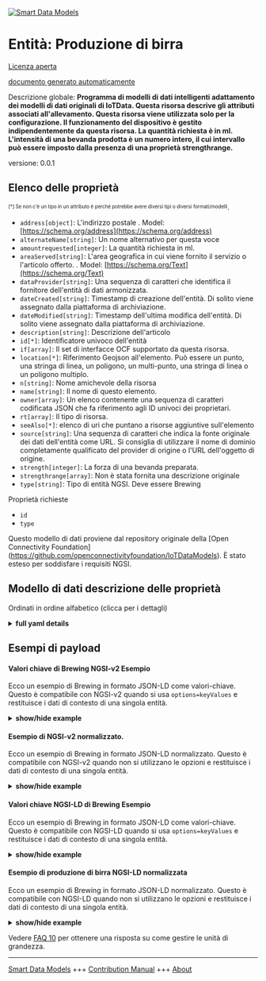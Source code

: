 <!-- 10-Header -->  
[![Smart Data Models](https://smartdatamodels.org/wp-content/uploads/2022/01/SmartDataModels_logo.png "Logo")](https://smartdatamodels.org)  
Entità: Produzione di birra  
===========================<!-- /10-Header -->  
<!-- 15-License -->  
[Licenza aperta](https://github.com/smart-data-models//dataModel.OCF/blob/master/Brewing/LICENSE.md)  
[documento generato automaticamente](https://docs.google.com/presentation/d/e/2PACX-1vTs-Ng5dIAwkg91oTTUdt8ua7woBXhPnwavZ0FxgR8BsAI_Ek3C5q97Nd94HS8KhP-r_quD4H0fgyt3/pub?start=false&loop=false&delayms=3000#slide=id.gb715ace035_0_60)  
<!-- /15-License -->  
<!-- 20-Description -->  
Descrizione globale: **Programma di modelli di dati intelligenti adattamento dei modelli di dati originali di IoTData. Questa risorsa descrive gli attributi associati all'allevamento. Questa risorsa viene utilizzata solo per la configurazione. Il funzionamento del dispositivo è gestito indipendentemente da questa risorsa. La quantità richiesta è in ml. L'intensità di una bevanda prodotta è un numero intero, il cui intervallo può essere imposto dalla presenza di una proprietà strengthrange.**  
versione: 0.0.1  
<!-- /20-Description -->  
<!-- 30-PropertiesList -->  

## Elenco delle proprietà  

<sup><sub>[*] Se non c'è un tipo in un attributo è perché potrebbe avere diversi tipi o diversi formati/modelli</sub></sup>.  
- `address[object]`: L'indirizzo postale  . Model: [https://schema.org/address](https://schema.org/address)- `alternateName[string]`: Un nome alternativo per questa voce  - `amountrequested[integer]`: La quantità richiesta in ml.  - `areaServed[string]`: L'area geografica in cui viene fornito il servizio o l'articolo offerto.  . Model: [https://schema.org/Text](https://schema.org/Text)- `dataProvider[string]`: Una sequenza di caratteri che identifica il fornitore dell'entità di dati armonizzata.  - `dateCreated[string]`: Timestamp di creazione dell'entità. Di solito viene assegnato dalla piattaforma di archiviazione.  - `dateModified[string]`: Timestamp dell'ultima modifica dell'entità. Di solito viene assegnato dalla piattaforma di archiviazione.  - `description[string]`: Descrizione dell'articolo  - `id[*]`: Identificatore univoco dell'entità  - `if[array]`: Il set di interfacce OCF supportato da questa risorsa.  - `location[*]`: Riferimento Geojson all'elemento. Può essere un punto, una stringa di linea, un poligono, un multi-punto, una stringa di linea o un poligono multiplo.  - `n[string]`: Nome amichevole della risorsa  - `name[string]`: Il nome di questo elemento.  - `owner[array]`: Un elenco contenente una sequenza di caratteri codificata JSON che fa riferimento agli ID univoci dei proprietari.  - `rt[array]`: Il tipo di risorsa.  - `seeAlso[*]`: elenco di uri che puntano a risorse aggiuntive sull'elemento  - `source[string]`: Una sequenza di caratteri che indica la fonte originale dei dati dell'entità come URL. Si consiglia di utilizzare il nome di dominio completamente qualificato del provider di origine o l'URL dell'oggetto di origine.  - `strength[integer]`: La forza di una bevanda preparata.  - `strengthrange[array]`: Non è stata fornita una descrizione originale  - `type[string]`: Tipo di entità NGSI. Deve essere Brewing  <!-- /30-PropertiesList -->  
<!-- 35-RequiredProperties -->  
Proprietà richieste  
- `id`  - `type`  <!-- /35-RequiredProperties -->  
<!-- 40-RequiredProperties -->  
Questo modello di dati proviene dal repository originale della [Open Connectivity Foundation] (https://github.com/openconnectivityfoundation/IoTDataModels). È stato esteso per soddisfare i requisiti NGSI.  
<!-- /40-RequiredProperties -->  
<!-- 50-DataModelHeader -->  
## Modello di dati descrizione delle proprietà  
Ordinati in ordine alfabetico (clicca per i dettagli)  
<!-- /50-DataModelHeader -->  
<!-- 60-ModelYaml -->  
<details><summary><strong>full yaml details</strong></summary>    
```yaml  
Brewing:    
  description: 'Smart Data Models Program adaptation of the original IoTData data Models. This Resource describes the attributes associated with brewing. This resource is used for configuration only. The Operation of the Device is handled independently of this Resource. The amount requested is in ml. The strength of a brewed drink is an integer, the range of which may be enforced by the presence of a strengthrange Property.'    
  properties:    
    address:    
      description: 'The mailing address'    
      properties:    
        addressCountry:    
          description: 'Property. The country. For example, Spain. Model:''https://schema.org/addressCountry'''    
          type: string    
        addressLocality:    
          description: 'Property. The locality in which the street address is, and which is in the region. Model:''https://schema.org/addressLocality'''    
          type: string    
        addressRegion:    
          description: 'Property. The region in which the locality is, and which is in the country. Model:''https://schema.org/addressRegion'''    
          type: string    
        postOfficeBoxNumber:    
          description: 'Property. The post office box number for PO box addresses. For example, 03578. Model:''https://schema.org/postOfficeBoxNumber'''    
          type: string    
        postalCode:    
          description: 'Property. The postal code. For example, 24004. Model:''https://schema.org/https://schema.org/postalCode'''    
          type: string    
        streetAddress:    
          description: 'Property. The street address. Model:''https://schema.org/streetAddress'''    
          type: string    
      type: object    
      x-ngsi:    
        model: https://schema.org/address    
        type: Property    
    alternateName:    
      description: 'An alternative name for this item'    
      type: string    
      x-ngsi:    
        type: Property    
    amountrequested:    
      description: 'The amount requested in ml.'    
      type: integer    
      x-ngsi:    
        type: Property    
    areaServed:    
      description: 'The geographic area where a service or offered item is provided'    
      type: string    
      x-ngsi:    
        model: https://schema.org/Text    
        type: Property    
    dataProvider:    
      description: 'A sequence of characters identifying the provider of the harmonised data entity.'    
      type: string    
      x-ngsi:    
        type: Property    
    dateCreated:    
      description: 'Entity creation timestamp. This will usually be allocated by the storage platform.'    
      format: date-time    
      type: string    
      x-ngsi:    
        type: Property    
    dateModified:    
      description: 'Timestamp of the last modification of the entity. This will usually be allocated by the storage platform.'    
      format: date-time    
      type: string    
      x-ngsi:    
        type: Property    
    description:    
      description: 'A description of this item'    
      type: string    
      x-ngsi:    
        type: Property    
    id:    
      anyOf: &brewing_-_properties_-_owner_-_items_-_anyof    
        - description: 'Property. Identifier format of any NGSI entity'    
          maxLength: 256    
          minLength: 1    
          pattern: ^[\w\-\.\{\}\$\+\*\[\]`|~^@!,:\\]+$    
          type: string    
        - description: 'Property. Identifier format of any NGSI entity'    
          format: uri    
          type: string    
      description: 'Unique identifier of the entity'    
      x-ngsi:    
        type: Property    
    if:    
      description: 'The OCF Interface set supported by this Resource.'    
      items:    
        enum:    
          - oic.if.rw    
          - oic.if.baseline    
        type: string    
      minItems: 2    
      readOnly: true    
      type: array    
      uniqueItems: true    
      x-ngsi:    
        type: Property    
    location:    
      description: 'Geojson reference to the item. It can be Point, LineString, Polygon, MultiPoint, MultiLineString or MultiPolygon'    
      oneOf:    
        - description: 'Geoproperty. Geojson reference to the item. Point'    
          properties:    
            bbox:    
              items:    
                type: number    
              minItems: 4    
              type: array    
            coordinates:    
              items:    
                type: number    
              minItems: 2    
              type: array    
            type:    
              enum:    
                - Point    
              type: string    
          required:    
            - type    
            - coordinates    
          title: 'GeoJSON Point'    
          type: object    
        - description: 'Geoproperty. Geojson reference to the item. LineString'    
          properties:    
            bbox:    
              items:    
                type: number    
              minItems: 4    
              type: array    
            coordinates:    
              items:    
                items:    
                  type: number    
                minItems: 2    
                type: array    
              minItems: 2    
              type: array    
            type:    
              enum:    
                - LineString    
              type: string    
          required:    
            - type    
            - coordinates    
          title: 'GeoJSON LineString'    
          type: object    
        - description: 'Geoproperty. Geojson reference to the item. Polygon'    
          properties:    
            bbox:    
              items:    
                type: number    
              minItems: 4    
              type: array    
            coordinates:    
              items:    
                items:    
                  items:    
                    type: number    
                  minItems: 2    
                  type: array    
                minItems: 4    
                type: array    
              type: array    
            type:    
              enum:    
                - Polygon    
              type: string    
          required:    
            - type    
            - coordinates    
          title: 'GeoJSON Polygon'    
          type: object    
        - description: 'Geoproperty. Geojson reference to the item. MultiPoint'    
          properties:    
            bbox:    
              items:    
                type: number    
              minItems: 4    
              type: array    
            coordinates:    
              items:    
                items:    
                  type: number    
                minItems: 2    
                type: array    
              type: array    
            type:    
              enum:    
                - MultiPoint    
              type: string    
          required:    
            - type    
            - coordinates    
          title: 'GeoJSON MultiPoint'    
          type: object    
        - description: 'Geoproperty. Geojson reference to the item. MultiLineString'    
          properties:    
            bbox:    
              items:    
                type: number    
              minItems: 4    
              type: array    
            coordinates:    
              items:    
                items:    
                  items:    
                    type: number    
                  minItems: 2    
                  type: array    
                minItems: 2    
                type: array    
              type: array    
            type:    
              enum:    
                - MultiLineString    
              type: string    
          required:    
            - type    
            - coordinates    
          title: 'GeoJSON MultiLineString'    
          type: object    
        - description: 'Geoproperty. Geojson reference to the item. MultiLineString'    
          properties:    
            bbox:    
              items:    
                type: number    
              minItems: 4    
              type: array    
            coordinates:    
              items:    
                items:    
                  items:    
                    items:    
                      type: number    
                    minItems: 2    
                    type: array    
                  minItems: 4    
                  type: array    
                type: array    
              type: array    
            type:    
              enum:    
                - MultiPolygon    
              type: string    
          required:    
            - type    
            - coordinates    
          title: 'GeoJSON MultiPolygon'    
          type: object    
      x-ngsi:    
        type: Geoproperty    
    n:    
      description: 'Friendly name of the Resource'    
      maxLength: 64    
      readOnly: true    
      type: string    
      x-ngsi:    
        type: Property    
    name:    
      description: 'The name of this item.'    
      type: string    
      x-ngsi:    
        type: Property    
    owner:    
      description: 'A List containing a JSON encoded sequence of characters referencing the unique Ids of the owner(s)'    
      items:    
        anyOf: *brewing_-_properties_-_owner_-_items_-_anyof    
        description: 'Property. Unique identifier of the entity'    
      type: array    
      x-ngsi:    
        type: Property    
    rt:    
      description: 'The Resource Type.'    
      items:    
        enum:    
          - oic.r.brewing    
        maxLength: 64    
        type: string    
      minItems: 1    
      readOnly: true    
      type: array    
      uniqueItems: true    
      x-ngsi:    
        type: Property    
    seeAlso:    
      description: 'list of uri pointing to additional resources about the item'    
      oneOf:    
        - items:    
            format: uri    
            type: string    
          minItems: 1    
          type: array    
        - format: uri    
          type: string    
      x-ngsi:    
        type: Property    
    source:    
      description: 'A sequence of characters giving the original source of the entity data as a URL. Recommended to be the fully qualified domain name of the source provider, or the URL to the source object.'    
      type: string    
      x-ngsi:    
        type: Property    
    strength:    
      description: 'The strength of a brewed drink.'    
      type: integer    
      x-ngsi:    
        type: Property    
    strengthrange:    
      description: 'No original description has been provided'    
      items:    
        type: integer    
      maxItems: 2    
      minItems: 2    
      readOnly: true    
      type: array    
      x-ngsi:    
        type: Property    
    type:    
      description: 'NGSI entity type. It has to be Brewing'    
      enum:    
        - Brewing    
      type: string    
      x-ngsi:    
        type: Property    
  required:    
    - id    
    - type    
  type: object    
  x-derived-from: https://github.com/OpenInterConnect/IoTDataModels/blob/master/BrewingResURI.swagger.json    
  x-disclaimer: 'Redistribution and use in source and binary forms, with or without modification, are permitted  provided that the license conditions are met. Copyleft (c) 2021 Contributors to Smart Data Models Program'    
  x-license-url: https://github.com/smart-data-models/dataModel.OCF/blob/master/Brewing/LICENSE.md    
  x-model-schema: https://smart-data-models.github.io/dataModel.IoTDataModels/Brewing/schema.json    
  x-model-tags: OCF    
  x-version: 0.0.1    
```  
</details>    
<!-- /60-ModelYaml -->  
<!-- 70-MiddleNotes -->  
<!-- /70-MiddleNotes -->  
<!-- 80-Examples -->  
## Esempi di payload  
#### Valori chiave di Brewing NGSI-v2 Esempio  
Ecco un esempio di Brewing in formato JSON-LD come valori-chiave. Questo è compatibile con NGSI-v2 quando si usa `options=keyValues` e restituisce i dati di contesto di una singola entità.  
<details><summary><strong>show/hide example</strong></summary>    
```json  
{  
  "id": "urn:ngsi-ld:Brewing:id:CUFI:10169757",  
  "dateCreated": "2021-08-20T05:54:49Z",  
  "dateModified": "2021-02-27T19:01:40Z",  
  "source": "Current must out civil big point leg. Rest investment production design worker operation. Fish store establish news discover.",  
  "name": "Guy resource draw whatever walk do. Community morning night time.",  
  "alternateName": "Bill culture yard summer environmental. Return difference unit alone program standard.",  
  "description": "Sign share part. Black couple policy. Model produce nature world second.",  
  "dataProvider": "Majority party cover step approach may always. Line military tax dark your.",  
  "owner": [  
    "urn:ngsi-ld:Brewing:items:ASJM:77529932",  
    "urn:ngsi-ld:Brewing:items:GGFW:83699150"  
  ],  
  "seeAlso": [  
    "urn:ngsi-ld:Brewing:items:DXVZ:45868431",  
    "urn:ngsi-ld:Brewing:items:EVIW:14635277"  
  ],  
  "location": {  
    "type": "Point",  
    "coordinates": [  
      -83.2190845,  
      -60.290995  
    ]  
  },  
  "address": {  
    "streetAddress": "Record loss edge economic.",  
    "addressLocality": "Middle reflect floor. Executive rest team specific husband challenge. Once commercial charge pressure should say.",  
    "addressRegion": "Almost collection country. Interesting reduce fast.",  
    "addressCountry": "More turn treatment soon begin organization human. Be necessary perform treatment enough light down. Source light thought purpose someone add. Night want air out.",  
    "postalCode": "Character future maintain open. Certainly truth economic year nation. Herself find woman trouble standard forget top.",  
    "postOfficeBoxNumber": "Week break fine spend because. Mrs likely third very prove rich. Smile although also."  
  },  
  "areaServed": "Face board when leave education let admit. Responsibility policy movement sea avoid myself nation suffer. Cost meet itself yes environment."  
}  
```  
</details>  
#### Esempio di NGSI-v2 normalizzato.  
Ecco un esempio di Brewing in formato JSON-LD normalizzato. Questo è compatibile con NGSI-v2 quando non si utilizzano le opzioni e restituisce i dati di contesto di una singola entità.  
<details><summary><strong>show/hide example</strong></summary>    
```json  
{  
  "id": {  
    "type": "string",  
    "value": "urn:ngsi-ld:Brewing:id:CUFI:10169757"  
  },  
  "dateCreated": {  
    "format": "date-time",  
    "type": "string",  
    "value": "2021-08-20T05:54:49Z"  
  },  
  "dateModified": {  
    "format": "date-time",  
    "type": "string",  
    "value": "2021-02-27T19:01:40Z"  
  },  
  "source": {  
    "type": "string",  
    "value": "Current must out civil big point leg. Rest investment production design worker operation. Fish store establish news discover."  
  },  
  "name": {  
    "type": "string",  
    "value": "Guy resource draw whatever walk do. Community morning night time."  
  },  
  "alternateName": {  
    "type": "string",  
    "value": "Bill culture yard summer environmental. Return difference unit alone program standard."  
  },  
  "description": {  
    "type": "string",  
    "value": "Sign share part. Black couple policy. Model produce nature world second."  
  },  
  "dataProvider": {  
    "type": "string",  
    "value": "Majority party cover step approach may always. Line military tax dark your."  
  },  
  "owner": {  
    "type": "array",  
    "value": [  
      "urn:ngsi-ld:Brewing:items:ASJM:77529932",  
      "urn:ngsi-ld:Brewing:items:GGFW:83699150"  
    ]  
  },  
  "seeAlso": {  
    "type": "array",  
    "value": [  
      "urn:ngsi-ld:Brewing:items:DXVZ:45868431",  
      "urn:ngsi-ld:Brewing:items:EVIW:14635277"  
    ]  
  },  
  "location": {  
    "type": "object",  
    "value": {  
      "type": "Point",  
      "coordinates": [  
        -83.2190845,  
        -60.290995  
      ]  
    }  
  },  
  "address": {  
    "type": "object",  
    "value": {  
      "streetAddress": "Record loss edge economic.",  
      "addressLocality": "Middle reflect floor. Executive rest team specific husband challenge. Once commercial charge pressure should say.",  
      "addressRegion": "Almost collection country. Interesting reduce fast.",  
      "addressCountry": "More turn treatment soon begin organization human. Be necessary perform treatment enough light down. Source light thought purpose someone add. Night want air out.",  
      "postalCode": "Character future maintain open. Certainly truth economic year nation. Herself find woman trouble standard forget top.",  
      "postOfficeBoxNumber": "Week break fine spend because. Mrs likely third very prove rich. Smile although also."  
    }  
  },  
  "areaServed": {  
    "type": "string",  
    "value": "Face board when leave education let admit. Responsibility policy movement sea avoid myself nation suffer. Cost meet itself yes environment."  
  }  
}  
```  
</details>  
#### Valori chiave NGSI-LD di Brewing Esempio  
Ecco un esempio di Brewing in formato JSON-LD come valori-chiave. Questo è compatibile con NGSI-LD quando si usa `options=keyValues` e restituisce i dati di contesto di una singola entità.  
<details><summary><strong>show/hide example</strong></summary>    
```json  
{  
    "id": "urn:ngsi-ld:Brewing:id:CUFI:10169757",  
    "dateCreated": "2021-08-20T05:54:49Z",  
    "dateModified": "2021-02-27T19:01:40Z",  
    "source": "Current must out civil big point leg. Rest investment production design worker operation. Fish store establish news discover.",  
    "name": "Guy resource draw whatever walk do. Community morning night time.",  
    "alternateName": "Bill culture yard summer environmental. Return difference unit alone program standard.",  
    "description": "Sign share part. Black couple policy. Model produce nature world second.",  
    "dataProvider": "Majority party cover step approach may always. Line military tax dark your.",  
    "owner": [  
        "urn:ngsi-ld:Brewing:items:ASJM:77529932",  
        "urn:ngsi-ld:Brewing:items:GGFW:83699150"  
    ],  
    "seeAlso": [  
        "urn:ngsi-ld:Brewing:items:DXVZ:45868431",  
        "urn:ngsi-ld:Brewing:items:EVIW:14635277"  
    ],  
    "location": {  
        "type": "Point",  
        "coordinates": [  
            -83.2190845,  
            -60.290995  
        ]  
    },  
    "address": {  
        "streetAddress": "Record loss edge economic.",  
        "addressLocality": "Middle reflect floor. Executive rest team specific husband challenge. Once commercial charge pressure should say.",  
        "addressRegion": "Almost collection country. Interesting reduce fast.",  
        "addressCountry": "More turn treatment soon begin organization human. Be necessary perform treatment enough light down. Source light thought purpose someone add. Night want air out.",  
        "postalCode": "Character future maintain open. Certainly truth economic year nation. Herself find woman trouble standard forget top.",  
        "postOfficeBoxNumber": "Week break fine spend because. Mrs likely third very prove rich. Smile although also."  
    },  
    "areaServed": "Face board when leave education let admit. Responsibility policy movement sea avoid myself nation suffer. Cost meet itself yes environment.",  
    "@context": [  
        "https://smartdatamodels.org/context.jsonld",  
        "https://raw.githubusercontent.com/smart-data-models/dataModel.OCF/master/context.jsonld"  
    ]  
}  
```  
</details>  
#### Esempio di produzione di birra NGSI-LD normalizzata  
Ecco un esempio di Brewing in formato JSON-LD normalizzato. Questo è compatibile con NGSI-LD quando non si utilizzano le opzioni e restituisce i dati di contesto di una singola entità.  
<details><summary><strong>show/hide example</strong></summary>    
```json  
{  
    "id": "urn:ngsi-ld:Brewing:id:BLTL:87642764",  
    "dateCreated": {  
        "type": "Property",  
        "value": {  
            "@type": "DateTime",  
            "@value": "2020-08-14T06:38:02Z"  
        }  
    },  
    "dateModified": {  
        "type": "Property",  
        "value": {  
            "@type": "DateTime",  
            "@value": "2002-04-26T18:29:58Z"  
        }  
    },  
    "source": {  
        "type": "Property",  
        "value": "Interview program toward lot girl help. Front shoulder now green."  
    },  
    "name": {  
        "type": "Property",  
        "value": "Hard information letter standard clear service. Simple policy model nature off member."  
    },  
    "alternateName": {  
        "type": "Property",  
        "value": "Charge born left dark consumer run. Office large when news defense they fact cost. This glass cultural child any energy control include."  
    },  
    "description": {  
        "type": "Property",  
        "value": "Continue apply for out method along get. Buy strategy production cup much argue likely. Develop end area likely."  
    },  
    "dataProvider": {  
        "type": "Property",  
        "value": "Miss themselves garden indicate management bed note eye. Security heavy avoid."  
    },  
    "owner": {  
        "type": "Property",  
        "value": [  
            "urn:ngsi-ld:Brewing:items:YWSQ:23386207",  
            "urn:ngsi-ld:Brewing:items:YQIA:28562705"  
        ]  
    },  
    "seeAlso": {  
        "type": "Property",  
        "value": [  
            "urn:ngsi-ld:Brewing:items:ZJAC:04750991"  
        ]  
    },  
    "location": {  
        "type": "Property",  
        "value": {  
            "type": "Point",  
            "coordinates": [  
                -81.103564,  
                61.079647  
            ]  
        }  
    },  
    "address": {  
        "type": "Property",  
        "value": {  
            "streetAddress": "Town popular fish leg force into thought. Watch know prove another resource long test. Husband nature PM. Today medical capital even general hope rest.",  
            "addressLocality": "Important fire a imagine write ten two. Along treatment wish would relationship.",  
            "addressRegion": "Hope far physical develop. Talk identify six final forget answer entire.",  
            "addressCountry": "Modern issue whose so tree action lead discuss. Several important you. Claim need add food easy pretty.",  
            "postalCode": "Member student measure what be understand try. Loss less bag certain similar.",  
            "postOfficeBoxNumber": "Through growth rich blood argue represent source event. Language show impact."  
        }  
    },  
    "areaServed": {  
        "type": "Property",  
        "value": "Strategy large save close both. Yeah field care manage. Share soon their include green economic."  
    },  
    "@context": [  
        "https://smartdatamodels.org/context.jsonld",  
        "https://raw.githubusercontent.com/smart-data-models/dataModel.OCF/master/context.jsonld"  
    ]  
}  
```  
</details><!-- /80-Examples -->  
<!-- 90-FooterNotes -->  
<!-- /90-FooterNotes -->  
<!-- 95-Units -->  
Vedere [FAQ 10](https://smartdatamodels.org/index.php/faqs/) per ottenere una risposta su come gestire le unità di grandezza.  
<!-- /95-Units -->  
<!-- 97-LastFooter -->  
---  
[Smart Data Models](https://smartdatamodels.org) +++ [Contribution Manual](https://bit.ly/contribution_manual) +++ [About](https://bit.ly/Introduction_SDM)<!-- /97-LastFooter -->  
